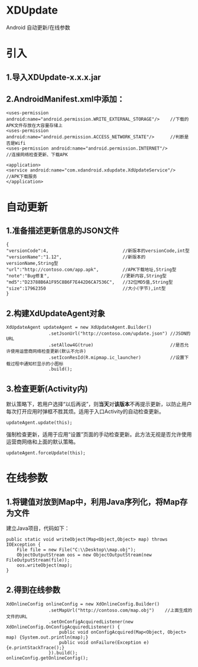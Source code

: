 # XDUpdate
Android 自动更新/在线参数

# 引入
## 1.导入XDUpdate-x.x.x.jar

## 2.AndroidManifest.xml中添加：
    <uses-permission android:name="android.permission.WRITE_EXTERNAL_STORAGE"/>    //下载的APK文件存放在大容量存储上
    <uses-permission android:name="android.permission.ACCESS_NETWORK_STATE"/>      //判断是否是Wifi
    <uses-permission android:name="android.permission.INTERNET"/>                  //连接网络检查更新、下载APK

    <application>
    <service android:name="com.xdandroid.xdupdate.XdUpdateService"/>               //APK下载服务
    </application>
    
# 自动更新
## 1.准备描述更新信息的JSON文件
    {
    "versionCode":4,                            //新版本的versionCode,int型
    "versionName":"1.12",                       //新版本的versionName,String型
    "url":"http://contoso.com/app.apk",         //APK下载地址,String型
    "note":"Bug修复",                           //更新内容,String型
    "md5":"D23788B6A1F95C8B6F7E442D6CA7536C",   //32位MD5值,String型
    "size":17962350                             //大小(字节),int型
    }

## 2.构建XdUpdateAgent对象
    XdUpdateAgent updateAgent = new XdUpdateAgent.Builder()
                    .setJsonUrl("http://contoso.com/update.json") //JSON的URL
                    .setAllow4G(true)                             //是否允许使用运营商网络检查更新(默认不允许)
                    .setIconResId(R.mipmap.ic_launcher)           //设置下载过程中通知栏显示的小图标
                    .build();
     
## 3.检查更新(Activity内)
默认策略下，若用户选择“以后再说”，则**当天**对**该版本**不再提示更新，以防止用户每次打开应用时弹框不胜其烦。适用于入口Activity的自动检查更新。  

    updateAgent.update(this); 
    
强制检查更新，适用于应用“设置”页面的手动检查更新。此方法无视是否允许使用运营商网络和上面的默认策略。     

    updateAgent.forceUpdate(this);   

# 在线参数
## 1.将键值对放到Map中，利用Java序列化，将Map存为文件
建立Java项目，代码如下：

    public static void writeObject(Map<Object,Object> map) throws IOException {
        File file = new File("C:\\Desktop\\map.obj");
        ObjectOutputStream oos = new ObjectOutputStream(new FileOutputStream(file));
        oos.writeObject(map);
    }

## 2.得到在线参数
    XdOnlineConfig onlineConfig = new XdOnlineConfig.Builder()
                    .setMapUrl("http://contoso.com/map.obj")    //上面生成的文件的URL
                    .setOnConfigAcquiredListener(new XdOnlineConfig.OnConfigAcquiredListener() {
                        public void onConfigAcquired(Map<Object, Object> map) {System.out.println(map);}
                        public void onFailure(Exception e) {e.printStackTrace();}
                    }).build();
    onlineConfig.getOnlineConfig();
